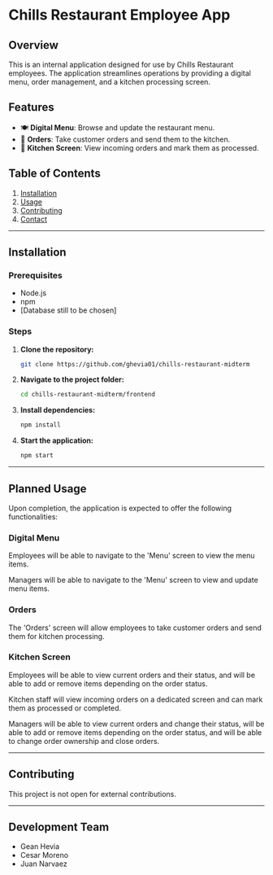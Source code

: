 # Chills Restaurant Employee App

## Overview

This is an internal application designed for use by Chills Restaurant employees. The application streamlines operations by providing a digital menu, order management, and a kitchen processing screen.

## Features

- 🍽 **Digital Menu**: Browse and update the restaurant menu.
- 🛒 **Orders**: Take customer orders and send them to the kitchen.
- 🍳 **Kitchen Screen**: View incoming orders and mark them as processed.

## Table of Contents

1. [Installation](#installation)
2. [Usage](#usage)
3. [Contributing](#contributing)
4. [Contact](#contact)

---

## Installation

### Prerequisites

- Node.js
- npm
- [Database still to be chosen]

### Steps

1. **Clone the repository:**
    ```bash
    git clone https://github.com/ghevia01/chills-restaurant-midterm
    ```

2. **Navigate to the project folder:**
    ```bash
    cd chills-restaurant-midterm/frontend
    ```

3. **Install dependencies:**
    ```bash
    npm install
    ```

4. **Start the application:**
    ```bash
    npm start
    ```

---


## Planned Usage

Upon completion, the application is expected to offer the following functionalities:

### Digital Menu

Employees will be able to navigate to the 'Menu' screen to view the menu items.

Managers will be able to navigate to the 'Menu' screen to view and update menu items.

### Orders

The 'Orders' screen will allow employees to take customer orders and send them for kitchen processing.

### Kitchen Screen

Employees will be able to view current orders and their status, and will be able to add or remove items depending on the order status.

Kitchen staff will view incoming orders on a dedicated screen and can mark them as processed or completed.

Managers will be able to view current orders and change their status, will be able to add or remove items depending on the order status, and will be able to change order ownership and close orders.

---

## Contributing

This project is not open for external contributions.

---

## Development Team

- Gean Hevia
- Cesar Moreno
- Juan Narvaez
